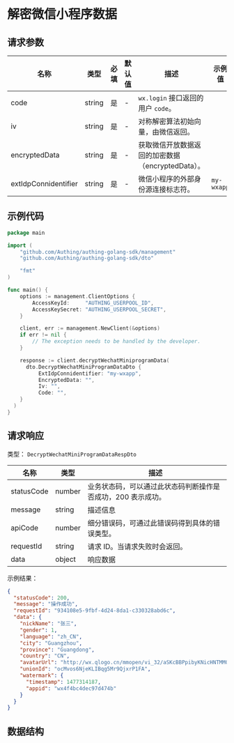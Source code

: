 # 解密微信小程序数据

<!--
  警告⚠️：
  不要直接修改该文档，
  https://github.com/Authing/authing-docs-factory
  使用该项目进行生成
-->

<LastUpdated />



## 请求参数

| 名称 | 类型 | 必填 | 默认值 | 描述 | 示例值 |
| ---- | ---- | ---- | ---- | ---- | ---- |
| code | string | 是 | - | `wx.login` 接口返回的用户 `code`。   |  |
| iv | string | 是 | - | 对称解密算法初始向量，由微信返回。   |  |
| encryptedData | string | 是 | - | 获取微信开放数据返回的加密数据（encryptedData）。   |  |
| extIdpConnidentifier | string | 是 | - | 微信小程序的外部身份源连接标志符。   | `my-wxapp` |


## 示例代码

```go
package main

import (
    "github.com/Authing/authing-golang-sdk/management"
    "github.com/Authing/authing-golang-sdk/dto"

    "fmt"
)

func main() {
    options := management.ClientOptions {
        AccessKeyId:     "AUTHING_USERPOOL_ID",
        AccessKeySecret: "AUTHING_USERPOOL_SECRET",
    }

    client, err := management.NewClient(&options)
    if err != nil {
        // The exception needs to be handled by the developer.
    }

    response := client.decryptWechatMiniprogramData(
      dto.DecryptWechatMiniProgramDataDto {
          ExtIdpConnidentifier: "my-wxapp",
          EncryptedData: "",
          Iv: "",
          Code: "",
    }
  )
}
```



## 请求响应

类型： `DecryptWechatMiniProgramDataRespDto`

| 名称 | 类型 | 描述 |
| ---- | ---- | ---- |
| statusCode | number | 业务状态码，可以通过此状态码判断操作是否成功，200 表示成功。 |
| message | string | 描述信息 |
| apiCode | number | 细分错误码，可通过此错误码得到具体的错误类型。 |
| requestId | string | 请求 ID。当请求失败时会返回。 |
| data | object | 响应数据 |



示例结果：

```json
{
  "statusCode": 200,
  "message": "操作成功",
  "requestId": "934108e5-9fbf-4d24-8da1-c330328abd6c",
  "data": {
    "nickName": "张三",
    "gender": 1,
    "language": "zh_CN",
    "city": "Guangzhou",
    "province": "Guangdong",
    "country": "CN",
    "avatarUrl": "http://wx.qlogo.cn/mmopen/vi_32/aSKcBBPpibyKNicHNTMM0qJVh8Kjgiak2AHWr8MHM4WgMEm7GFhsf8OYrySdbvAMvTsw3mo8ibKicsnfN5pRjl1p8HQ/0",
    "unionId": "ocMvos6NjeKLIBqg5Mr9QjxrP1FA",
    "watermark": {
      "timestamp": 1477314187,
      "appid": "wx4f4bc4dec97d474b"
    }
  }
}
```

## 数据结构


